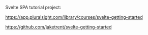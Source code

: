 Svelte SPA tutorial project:

https://app.pluralsight.com/library/courses/svelte-getting-started

https://github.com/jaketrent/svelte-getting-started
